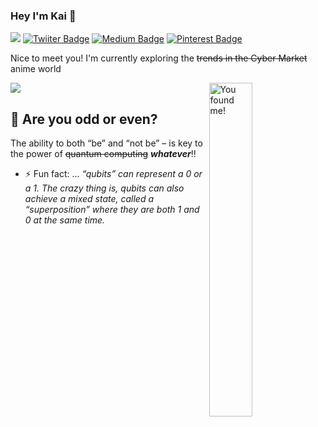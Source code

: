 ### Hey I'm Kai 👋 
![](https://visitor-badge.laobi.icu/badge?page_id=kaiiyer.visitor-badge)
[![Twiiter Badge](https://img.shields.io/badge/@kaiiyer-blueviolet?style=flat-square&labelColor=1ca0f1&logo=twitter&logoColor=white&link=https://twitter.com/kaiiyer)](https://twitter.com/kaiiyer)
[![Medium Badge](https://img.shields.io/badge/@kaiiyer-black?style=flat-square&labelColor=00000&logo=medium&logoColor=white&link=https://medium.com/@kaiiyer)](https://medium.com/@kaiiyer)
[![Pinterest Badge](https://img.shields.io/badge/@kai_iyer-darkred?style=flat-square&labelColor=red&logo=Pinterest&logoColor=white&link=https://www.pinterest.com/kai_iyer/)](https://www.pinterest.com/kai_iyer/)


Nice to meet you! I'm currently exploring the ~~trends in the Cyber Market~~ anime world

![](https://github-readme-stats.vercel.app/api?username=kaiiyer&count_private=true&theme=dark&show_icons=true)
<img src="https://media.giphy.com/media/dlMIwDQAxXn1K/giphy.gif" alt="You found me!" width="37%" align="right"/>

<!--
![](https://github-readme-stats.vercel.app/api?username=kaiiyer&count_private=true&theme=dark&show_icons=true)
<img src="https://media.giphy.com/media/13HgwGsXF0aiGY/giphy.gif" alt="Oh Shit" align="right"/> -->


## :game_die: Are you odd or even?
 The ability to both “be” and “not be” – is key to the power of ~~quantum computing~~ ___whatever___!!
 
 
- ⚡ Fun fact: ... _“qubits” can represent a 0 or a 1. The crazy thing is, qubits can also achieve a mixed state, called a “superposition” where they are both 1 and 0 at the same time._
<!--
**kaiiyer/kaiiyer** is a ✨ _special_ ✨ repository because it appears on your GitHub profile.

- 🔭 I’m currently working on ...
- 🌱 I’m currently learning ...
- 👯 I’m looking to collaborate on ...
- 🤔 I’m looking for help with ...
- 💬 Ask me about ...
- 📫 How to reach me: ...
- 😄 Pronouns: ...
-->
